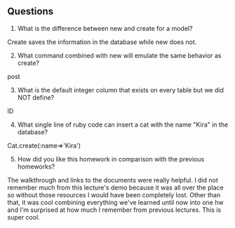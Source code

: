 ## Questions

1. What is the difference between new and create for a model?

Create saves the information in the database while new does not.

2. What command combined with new will emulate the same behavior as create?

post

3. What is the default integer column that exists on every table but we did NOT define?

ID

4. What single line of ruby code can insert a cat with the name "Kira" in the database?

Cat.create(:name=>'Kira')

5. How did you like this homework in comparison with the previous homeworks?

The walkthrough and links to the documents were really helpful. I did not remember much from this lecture's demo because it was all over the place so without those resources I would have been completely lost. Other than that, it was cool combining everything we've learned until now into one hw and I'm surprised at how much I remember from previous lectures. This is super cool.

